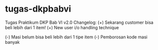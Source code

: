 # tugas-dkpbabvi
Tugas Praktikum DKP Bab VI v2.0
Changelog:
(+) Sekarang customer bisa beli lebih dari 1 item!
(+) New user i/o handling technique

(-) Masi belum bisa beli lebih dari 1 tipe item
(-) Pemborosan kode masi banyak
